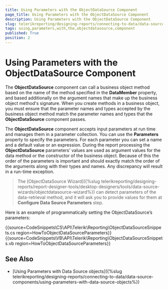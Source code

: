 ```yaml
---
title: Using Parameters with the ObjectDataSource Component
page_title: Using Parameters with the ObjectDataSource Component 
description: Using Parameters with the ObjectDataSource Component
slug: telerikreporting/designing-reports/connecting-to-data/data-source-components/objectdatasource-component/using-parameters-with-the-objectdatasource-component
tags: using,parameters,with,the,objectdatasource,component
published: True
position: 2
---
```


# Using Parameters with the ObjectDataSource Component



The __ObjectDataSource__ component can call a business object method based         on the name of the method specified in the __DataMember__ property, and based         additionally on the argument names that make up the business object method's         signature. When you create methods in a business object, you must ensure that         the parameter names and types accepted by the business object method match the         parameter names and types that the __ObjectDataSource__ component passes.       

The __ObjectDataSource__ component accepts input parameters at run time and         manages them in a parameter collection. You can use the __Parameters__ property         to specify the parameters. For each parameter you can set a name and a default         value or an expression. During the report processing the __ObjectDataSource__       parameters’ values are used as argument values for the data method or the         constructor of the business object. Because of this the order of the         parameters is important and should exactly match the order of the arguments         along with their types and names. Any discrepancy will result in a run-time         exception.       

> The [ObjectDataSource Wizard]({%slug telerikreporting/designing-reports/report-designer-tools/desktop-designers/tools/data-source-wizards/objectdatasource-wizard%}) can detect parameters           of the data-retrieval method, and it will ask you to provide values for them at  __Configure Data Source Parameters__ step.         

Here is an example of programmatically setting the ObjectDataSource’s         parameters:       

{{source=CodeSnippets\CS\API\Telerik\Reporting\ObjectDataSourceSnippets.cs region=HowToObjectDataSourceParameters}}
{{source=CodeSnippets\VB\API\Telerik\Reporting\ObjectDataSourceSnippets.vb region=HowToObjectDataSourceParameters}}

## See Also

 

* [Using Parameters with Data Source objects]({%slug telerikreporting/designing-reports/connecting-to-data/data-source-components/using-parameters-with-data-source-objects%})

